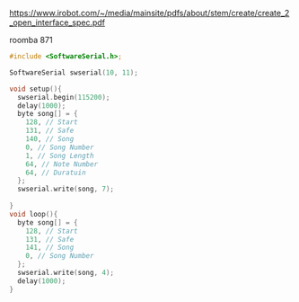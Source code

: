 https://www.irobot.com/~/media/mainsite/pdfs/about/stem/create/create_2_open_interface_spec.pdf

roomba 871

```c
#include <SoftwareSerial.h>;

SoftwareSerial swserial(10, 11);

void setup(){
  swserial.begin(115200);
  delay(1000);
  byte song[] = {
    128, // Start
    131, // Safe
    140, // Song
    0, // Song Number
    1, // Song Length
    64, // Note Number
    64, // Duratuin
  };
  swserial.write(song, 7);
  
}
void loop(){
  byte song[] = {
    128, // Start
    131, // Safe
    141, // Song
    0, // Song Number
  };
  swserial.write(song, 4);
  delay(1000);
}

```
